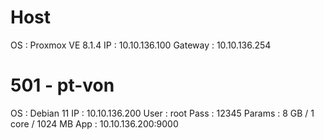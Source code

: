 # Host
OS      :   Proxmox VE 8.1.4
IP      :   10.10.136.100
Gateway :   10.10.136.254

# 501 - pt-von
OS      :   Debian 11
IP      :   10.10.136.200
User    :   root
Pass    :   12345
Params  :   8 GB / 1 core / 1024 MB
App     :   10.10.136.200:9000
